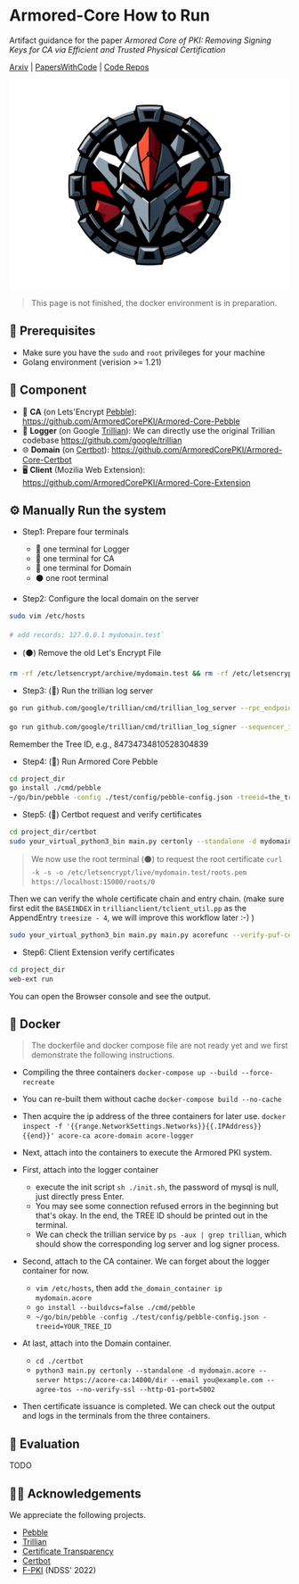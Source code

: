 # Armored-Core How to Run

Artifact guidance for the paper *Armored Core of PKI: Removing Signing Keys for CA via Efficient and Trusted Physical Certification*

[Arxiv](https://arxiv.org/abs/2404.15582) | [PapersWithCode](https://paperswithcode.com/paper/armored-core-of-pki-remove-signing-keys-for) | [Code Repos](https://github.com/ArmoredCorePKI)

<img title="" src="figs/acorelogo-nobg.png" alt="" align="center" data-align="center">

> This page is not finished, the docker environment is in preparation.

## 🔨 Prerequisites

- Make sure you have the `sudo` and `root` privileges for your machine
- Golang environment (verision >= 1.21)

## 📁 Component

- 🏢 **CA** (on Lets'Encrypt [Pebble](https://github.com/letsencrypt/pebble)): https://github.com/ArmoredCorePKI/Armored-Core-Pebble
- 📒 **Logger** (on Google [Trillian](https://github.com/google/trillian)): We can directly use the original Trillian codebase https://github.com/google/trillian 
- 🌐 **Domain** (on [Certbot](https://github.com/certbot/certbot)): https://github.com/ArmoredCorePKI/Armored-Core-Certbot
- 🖥️ **Client** (Mozilia Web Extension): https://github.com/ArmoredCorePKI/Armored-Core-Extension

## ⚙️ Manually Run the system

- Step1: Prepare four terminals
  
  - 🔷 one terminal for Logger
  - 🔶 one terminal for CA
  - 🔴 one terminal for Domain
  - ⚫ one root terminal

- Step2: Configure the local domain on the server

```bash
sudo vim /etc/hosts

# add records: 127.0.0.1 mydomain.test`
```

- (⚫) Remove the old Let's Encrypt File 

```bash
rm -rf /etc/letsencrypt/archive/mydomain.test && rm -rf /etc/letsencrypt/live/mydomain.test && rm -rf /etc/letsencrypt/renewal/mydomain.test.conf && rm -rf /etc/letsencrypt/accounts/localhost\:14000/
```

- Step3: (🔷) Run the trillian log server 

```bash
go run github.com/google/trillian/cmd/trillian_log_server --rpc_endpoint="localhost:50054" --http_endpoint="localhost:50055"

go run github.com/google/trillian/cmd/trillian_log_signer --sequencer_interval="1s" --batch_size=500 --rpc_endpoint="localhost:50056" --http_endpoint="localhost:50057" --num_sequencers=1 --force_master
```

Remember the Tree ID, e.g., 84734734810528304839

- Step4: (🔶) Run Armored Core Pebble 

```bash
cd project_dir
go install ./cmd/pebble
~/go/bin/pebble -config ./test/config/pebble-config.json -treeid=the_tree_id
```

- Step5: (🔴) Certbot request and verify certificates 

```bash
cd project_dir/certbot
sudo your_virtual_python3_bin main.py certonly --standalone -d mydomain.test --server https://localhost:14000/dir --email you@example.com --agree-tos --no-verify-ssl --http-01-port=5002
```

> We now use the root terminal (⚫) to request the root certificate
> `curl -k -s -o /etc/letsencrypt/live/mydomain.test/roots.pem https://localhost:15000/roots/0`

Then we can verify the whole certificate chain and entry chain. (make sure first edit the `BASEINDEX` in `trillianclient/tclient_util.pp` as the AppendEntry `treesize - 4`, we will improve this workflow later :-) )

```bash
sudo your_virtual_python3_bin main.py main.py acorefunc --verify-puf-cert --test-domain mydomain.test
```

- Step6: Client Extension verify certificates

```bash
cd project_dir
web-ext run
```

You can open the Browser console and see the output.

## :whale: Docker

> The dockerfile and docker compose file are not ready yet and we first demonstrate the following instructions.

-  Compiling the three containers
`docker-compose up --build --force-recreate`
- You can re-built them without cache `docker-compose build --no-cache`

- Then acquire the ip address of the three containers for later use.
`docker inspect -f '{{range.NetworkSettings.Networks}}{{.IPAddress}} {{end}}' acore-ca acore-domain acore-logger`

- Next, attach into the containers to execute the Armored PKI system.
- First, attach into the logger container 
	- execute the init script `sh ./init.sh`, the password of mysql is null, just directly press Enter.
	- You may see some connection refused errors in the beginning but that's okay. In the end, the TREE ID should be printed out in the terminal.
	- We can check the trillian service by `ps -aux | grep trillian`, which should show the corresponding log server and log signer process.

- Second, attach to the CA container. We can forget about the logger container for now.
	- `vim /etc/hosts`, then add `the_domain_container ip	mydomain.acore`
	- `go install --buildvcs=false ./cmd/pebble`
	- `~/go/bin/pebble -config ./test/config/pebble-config.json -treeid=YOUR_TREE_ID`

- At last, attach into the Domain container.
	- `cd ./certbot`
	- `python3 main.py certonly --standalone -d mydomain.acore --server https://acore-ca:14000/dir --email you@example.com --agree-tos --no-verify-ssl --http-01-port=5002`

- Then certificate issuance is completed. We can check out the output and logs in the terminals from the three containers.


## 👀 Evaluation

TODO

## 🙇‍♂️ Acknowledgements

We appreciate the following projects.

- [Pebble](https://github.com/letsencrypt/pebble)
- [Trillian](https://github.com/google/trillian)
- [Certificate Transparency](https://github.com/google/certificate-transparency-go)
- [Certbot](https://github.com/certbot/certbot)
- [F-PKI](https://github.com/netsec-ethz/fpki) (NDSS' 2022) 
